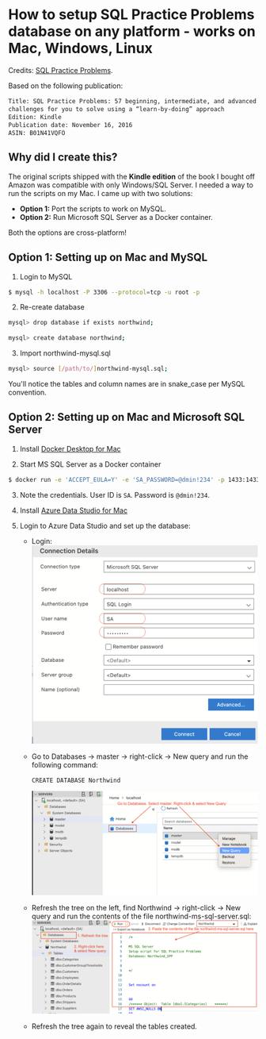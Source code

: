 # How to setup SQL Practice Problems database on any platform - works on Mac, Windows, Linux

Credits: [SQL Practice Problems](https://www.amazon.com/SQL-Practice-Problems-learn-doing/dp/1520807635).

Based on the following publication:
```text
Title: SQL Practice Problems: 57 beginning, intermediate, and advanced challenges for you to solve using a “learn-by-doing” approach
Edition: Kindle
Publication date: November 16, 2016
ASIN: B01N41VQFO
```

## Why did I create this?
The original scripts shipped with the **Kindle edition** of the book I bought off Amazon was compatible with only 
Windows/SQL Server. I needed a way to run the scripts on my Mac. I came up with two solutions:

- **Option 1:** Port the scripts to work on MySQL.
- **Option 2:** Run Microsoft SQL Server as a Docker container.

Both the options are cross-platform!

## Option 1: Setting up on Mac and MySQL

1. Login to MySQL
```bash
$ mysql -h localhost -P 3306 --protocol=tcp -u root -p
```

2. Re-create database
```bash
mysql> drop database if exists northwind;
```

```bash
mysql> create database northwind;
```

3. Import northwind-mysql.sql

```bash
mysql> source [/path/to/]northwind-mysql.sql;
```
You'll notice the tables and column names are in snake_case per MySQL convention.

## Option 2: Setting up on Mac and Microsoft SQL Server

1. Install [Docker Desktop for Mac](https://hub.docker.com/editions/community/docker-ce-desktop-mac/)

2. Start MS SQL Server as a Docker container
```bash
$ docker run -e 'ACCEPT_EULA=Y' -e 'SA_PASSWORD=@dmin!234' -p 1433:1433 --name mssql -h mssql -d mcr.microsoft.com/mssql/server
```

3. Note the credentials. User ID is `SA`. Password is `@dmin!234`.

4. Install [Azure Data Studio for Mac](https://docs.microsoft.com/en-us/sql/azure-data-studio/download-azure-data-studio)

5. Login to Azure Data Studio and set up the database:
   
    - Login:
      ![Login](images/login.png)
      
    - Go to Databases -> master -> right-click -> New query and run the following command:
      ```bash
      CREATE DATABASE Northwind
      ```
      ![Create-New-DB](images/new-db.png)
      
    - Refresh the tree on the left, find Northwind -> right-click -> New query and run the contents of the file northwind-ms-sql-server.sql:
      ![Run-Script](images/run-script.png)
    
   - Refresh the tree again to reveal the tables created.